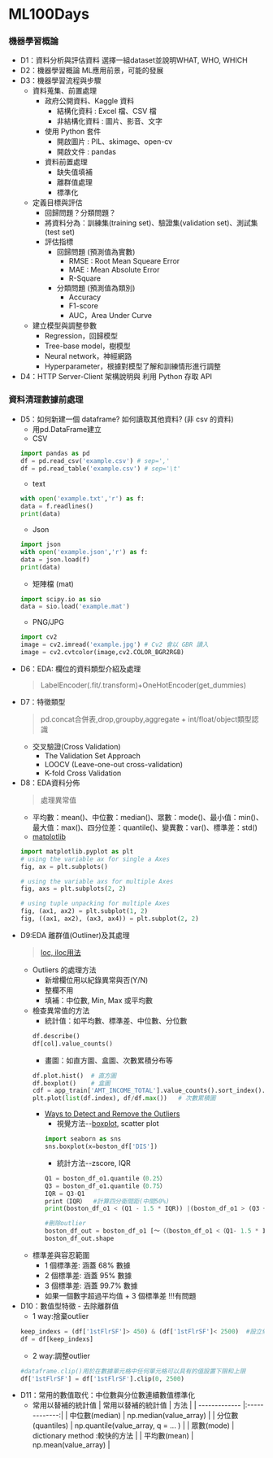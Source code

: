 # ML100Days

### 機器學習概論
  * D1：資料分析與評估資料 選擇一組dataset並說明WHAT, WHO, WHICH
  * D2：機器學習概論 ML應用前景，可能的發展
  * D3：機器學習流程與步驟
    * 資料蒐集、前置處理
      * 政府公開資料、Kaggle 資料
        * 結構化資料 : Excel 檔、CSV 檔
        * 非結構化資料 : 圖片、影音、文字
      * 使用 Python 套件
        * 開啟圖片 : PIL、skimage、open-cv
        * 開啟文件 : pandas
      * 資料前置處理
        * 缺失值填補
        * 離群值處理
        * 標準化
    * 定義目標與評估
      * 回歸問題？分類問題？
      * 將資料分為：訓練集(training set)、驗證集(validation set)、測試集(test set)
      * 評估指標
        * 回歸問題 (預測值為實數)
          * RMSE : Root Mean Squeare Error
          * MAE : Mean Absolute Error
          * R-Square
        * 分類問題 (預測值為類別)
          * Accuracy
          * F1-score
          * AUC，Area Under Curve
    * 建立模型與調整參數
      * Regression，回歸模型
      * Tree-base model，樹模型
      * Neural network，神經網路
      * Hyperparameter，根據對模型了解和訓練情形進行調整
  * D4：HTTP Server-Client 架構說明與 利用 Python 存取 API

### 資料清理數據前處理
  * D5：如何新建一個 dataframe? 如何讀取其他資料? (非 csv 的資料)
    * 用pd.DataFrame建立
    * CSV
     ```python
     import pandas as pd
     df = pd.read_csv('example.csv') # sep=','
     df = pd.read_table('example.csv') # sep='\t'
     ```
    * text
     ```python
     with open('example.txt','r') as f:
     data = f.readlines()
     print(data)
     ```
    * Json
     ```python
     import json
     with open('example.json','r') as f:
     data = json.load(f)
     print(data)
     ```
    * 矩陣檔 (mat)
     ```python
     import scipy.io as sio
     data = sio.load('example.mat')
     ```
    * PNG/JPG
     ```python
     import cv2
     image = cv2.imread('example.jpg') # Cv2 會以 GBR 讀入
     image = cv2.cvtcolor(image,cv2.COLOR_BGR2RGB)
     ```
  * D6：EDA: 欄位的資料類型介紹及處理
    > LabelEncoder(.fit/.transform)+OneHotEncoder(get_dummies)
  * D7：特徵類型
    > pd.concat合併表,drop,groupby,aggregate + int/float/object類型認識
    * 交叉驗證(Cross Validation)
      * The Validation Set Approach
      * LOOCV (Leave-one-out cross-validation)
      * K-fold Cross Validation
  * D8：EDA資料分佈
    > 處理異常值
    * 平均數：mean()、中位數：median()、眾數：mode()、最小值：min()、最大值：max()、四分位差：quantile()、變異數：var()、標準差：std()
    * [matplotlib](https://matplotlib.org/stable/index.html)
     ```python
     import matplotlib.pyplot as plt
     # using the variable ax for single a Axes
     fig, ax = plt.subplots()

     # using the variable axs for multiple Axes
     fig, axs = plt.subplots(2, 2)

     # using tuple unpacking for multiple Axes
     fig, (ax1, ax2) = plt.subplot(1, 2)
     fig, ((ax1, ax2), (ax3, ax4)) = plt.subplot(2, 2)
     ```
  * D9:EDA 離群值(Outliner)及其處理
    > [loc, iloc用法](https://blog.csdn.net/W_weiying/article/details/81411257)
    * Outliers 的處理方法
      * 新增欄位用以紀錄異常與否(Y/N)
      * 整欄不用
      * 填補：中位數, Min, Max 或平均數
    * 檢查異常值的方法
      * 統計值：如平均數、標準差、中位數、分位數
       ```python
       df.describe()
       df[col].value_counts()
       ```
      * 畫圖：如直方圖、盒圖、次數累積分布等
       ```python
       df.plot.hist()  # 直方圖
       df.boxplot()    # 盒圖
       cdf = app_train['AMT_INCOME_TOTAL'].value_counts().sort_index().cumsum()  #畫ECDF
       plt.plot(list(df.index), df/df.max())   # 次數累積圖
       ```
      * [Ways to Detect and Remove the Outliers](https://towardsdatascience.com/ways-to-detect-and-remove-the-outliers-404d16608dba)
        * 視覺方法--[boxplot,](https://cloud.tencent.com/developer/article/1429994) scatter plot
         ```python
         import seaborn as sns
         sns.boxplot(x=boston_df['DIS'])
         ```
        * 統計方法--zscore, IQR
         ```python
         Q1 = boston_df_o1.quantile（0.25）
         Q3 = boston_df_o1.quantile（0.75）
         IQR = Q3-Q1 
         print（IQR）  #計算四分衛間距(中間50%)
         print(boston_df_o1 < (Q1 - 1.5 * IQR)) |(boston_df_o1 > (Q3 + 1.5 * IQR))   #列出所有outliers
         
         #刪除outlier
         boston_df_out = boston_df_o1 [〜（（boston_df_o1 <（Q1- 1.5 * IQR））|（boston_df_o1>（Q3 + 1.5 * IQR）））。any（axis = 1）]
         boston_df_out.shape
         ```
     * 標準差與容忍範圍
       * 1 個標準差: 涵蓋 68% 數據
       * 2 個標準差: 涵蓋 95% 數據
       * 3 個標準差: 涵蓋 99.7% 數據
       * 如果一個數字超過平均值 + 3 個標準差 !!!有問題
  * D10：數值型特徵 - 去除離群值
    * 1 way:捨棄outlier
     ```python
     keep_indexs = (df['1stFlrSF']> 450) & (df['1stFlrSF']< 2500)  #設立條件後，將新的數值們存到新變數中
     df = df[keep_indexs]
     ```
    * 2 way:調整outlier
     ```python
     #dataframe.clip()用於在數據單元格中任何單元格可以具有的值設置下限和上限
     df['1stFlrSF'] = df['1stFlrSF'].clip(0, 2500)
     ```
  * D11：常用的數值取代：中位數與分位數連續數值標準化
    * 常用以替補的統計值
    | 常用以替補的統計值  |     方法     |
    | -------------     |:-------------:|
    | 中位數(median)     | np.median(value_array)     |
    | 分位數(quantiles)  | np.quantile(value_array, q = ... )     |
    | 眾數(mode)         | dictionary method :較快的方法     |
    | 平均數(mean)       | np.mean(value_array)     |
